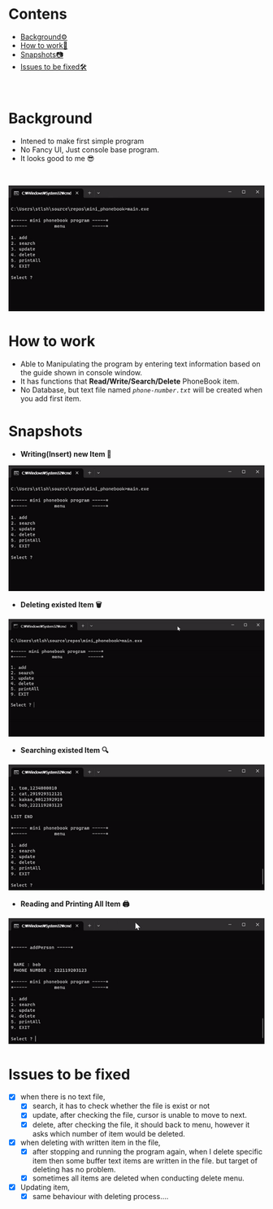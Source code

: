 # Contens
- [Background⚙️](#background)
- [How to work🚀](#how-to-work)
- [Snapshots📷](#snapshots)
- [Issues to be fixed🛠️](#issues-to-be-fixed)
<br>



# Background
- Intened to make first simple program
- No Fancy UI, Just console base program.
- It looks good to me 😎
<br>

![home](img/home.gif)

# How to work
- Able to Manipulating the program by entering text information based on the guide shown in console window.
- It has functions that **Read/Write/Search/Delete** PhoneBook item. 
- No Database, but text file named *```phone-number.txt```* will be created when you add first item.


# Snapshots

* **Writing(Insert) new Item 📝**

![write](img/insert.gif)


* **Deleting existed Item 🗑️**

![Delete](img/delete.gif)


* **Searching existed Item 🔍**

![search](img/search.gif)


* **Reading and Printing All Item 🖨️**

![readAll](img/readAll.gif)


# Issues to be fixed
- [x] when there is no text file,
    - [x] search, it has to check whether the file is exist or not
    - [x] update, after checking the file, cursor is unable to move to next.
    - [x] delete, after checking the file, it should back to menu, however it asks which number of item would be deleted.
- [x] when deleting with written item in the file,
    - [x] after stopping and running the program again, when I delete specific item then some buffer text items are written in the file. but target of deleting has no problem. 
    - [x] sometimes all items are deleted when conducting delete menu.
- [x] Updating item,
    - [x] same behaviour with deleting process.... 